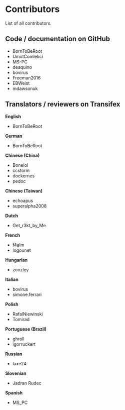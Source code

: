 # Contributors

List of all contributors.

## Code / documentation on GitHub
- BornToBeRoot
- UmutComlekci
- MS-PC
- deaquino
- bovirus
- Freeman2016
- EBWeist
- mdawsonuk

## Translators / reviewers on Transifex

**English**
- BornToBeRoot

**German**
- BornToBeRoot

**Chinese (China)**
- Bonelol
- ccstorm
- dockernes
- pedoc

**Chinese (Taiwan)**
- echoapus
- superalpha2008

**Dutch**
- Get_r3kt_by_Me 

**French**
- f4alm
- logounet

**Hungarian**
- zoozley

**Italian**
- bovirus
- simone.ferrari

**Polish**
- RafalNiewinski
- Tomirad

**Portuguese (Brazil)**
- ghroll
- igorruckert

**Russian**
- laxe24

**Slovenian**
- Jadran Rudec

**Spanish**
- MS_PC
